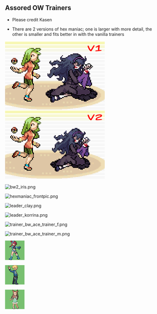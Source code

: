 ## Assored OW Trainers
- Please credit Kasen

- There are 2 versions of hex maniac; one is larger with more detail, the other is smaller and fits better in with the vanilla trainers

![example.png](example.png)

![bw2_iris.png](bw2_iris.png)

![hexmaniac_frontpic.png](hexmaniac_frontpic.png)

![leader_clay.png](leader_clay.png)

![leader_korrina.png](leader_korrina.png)

![trainer_bw_ace_trainer_f.png](trainer_bw_ace_trainer_f.png)

![trainer_bw_ace_trainer_m.png](trainer_bw_ace_trainer_m.png)

![skyla.png](skyla.png)

![volkner.png](volkner.png)

![jasmine.png](jasmine.png)